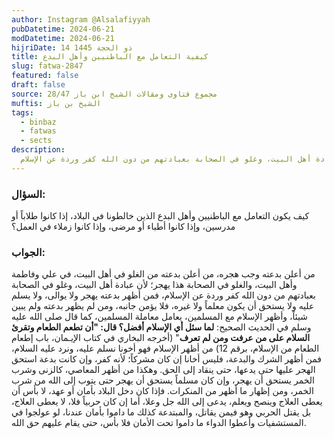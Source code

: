 ```yaml
---
author: Instagram @Alsalafiyyah
pubDatetime: 2024-06-21
modDatetime: 2024-06-21
hijriDate: 14 ذو الحجة 1445
title: كيفية التعامل مع الباطنيين وأهل البدع
slug: fatwa-2847
featured: false
draft: false
source: مجموع فتاوى ومقالات الشيخ ابن باز 28/47
muftis: الشيخ بن باز
tags:
  - binbaz
  - fatwas
  - sects
description:
  من أعلن بدعته وجب هجره، من أعلن بدعته من الغلو في أهل البيت، في علي وفاطمة وأهل البيت، والغلو في الصحابة هذا يهجر؛ لأن عبادة أهل البيت، وغلو في الصحابة بعبادتهم من دون الله كفر وردة عن الإسلام
---
```


### السؤال:
كيف يكون التعامل مع الباطنيين وأهل البدع الذين خالطونا في البلاد، إذا كانوا طلاباً أو مدرسين، وإذا كانوا أطباء أو مرضى، وإذا كانوا زملاء في العمل؟

### الجواب:
من أعلن بدعته وجب هجره، من أعلن بدعته من الغلو في أهل البيت، في علي وفاطمة وأهل البيت، والغلو في الصحابة هذا يهجر؛ لأن عبادة أهل البيت، وغلو في الصحابة بعبادتهم من دون الله كفر وردة عن الإسلام، فمن أظهر بدعته يهجر ولا يوالى، ولا يسلم عليه ولا يستحق أن يكون معلماً ولا غيره، فلا يؤمن جانبه، ومن لم يظهر بدعته ولم يبين شيئاً، وأظهر الإسلام مع المسلمين، يعامل معاملة المسلمين، كما قال صلى الله عليه وسلم في الحديث الصحيح: **لما سئل أي الإسلام أفضل؟ قال: "أن تطعم الطعام وتقرئ السلام على من عرفت ومن لم تعرف**" (أخرجه البخاري في كتاب الإيـمان، باب إطعام الطعام من الإسلام، برقم 12) من أظهر الإسلام فهو أخونا نسلم عليه، ونرد عليه السلام، فمن أظهر الشرك والبدعة، فليس أخانا إن كان مشركاً؛ لأنه كفر، وإن كانت بدعة استحق الهجر عليها حتى يدعها، حتى ينقاد إلى الحق. وهكذا من أظهر المعاصي، كالزنى وشرب الخمر يستحق أن يهجر، وإن كان مسلماً يستحق أن يهجر حتى يتوب إلى الله من شرب الخمر، ومن إظهار ما أظهر من المنكرات. فإذا كان دخل البلاد بأمان أو عهد، لا بأس أن يعطى العلاج وينصح ويعلم، يدعى إلى الله جل وعلا، أما إن كان حربياً فلا، لا يعطى العلاج، بل يقتل الحربي وهو فيمن يقاتل، والمبتدعة كذلك ما داموا بأمان عندنا، لو عولجوا في المستشفيات وأعطوا الدواء ما داموا تحت الأمان فلا بأس، حتى يقام عليهم حق الله. 
